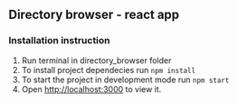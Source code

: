 ## Directory browser - react app

### Installation instruction

1. Run terminal in directory_browser folder
2. To install project dependecies run `npm install`
3. To start the project in development mode run `npm start`
4. Open [http://localhost:3000](http://localhost:3000) to view it.
